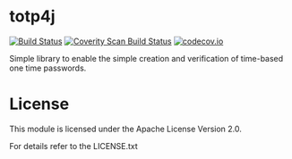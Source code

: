totp4j
============

[![Build Status](https://travis-ci.org/tuxbox/totp4j.png?branch=master)](https://travis-ci.org/tuxbox/totp4j)
[![Coverity Scan Build Status](https://scan.coverity.com/projects/5632/badge.svg)](https://scan.coverity.com/projects/5632/badge.svg)
[![codecov.io](https://codecov.io/github/tuxbox/totp4j/coverage.svg?branch=master)](https://codecov.io/github/tuxbox/totp4j?branch=master)

Simple library to enable the simple creation and verification of time-based one time passwords.

License
========
This module is licensed under the Apache License Version 2.0.

For details refer to the LICENSE.txt

